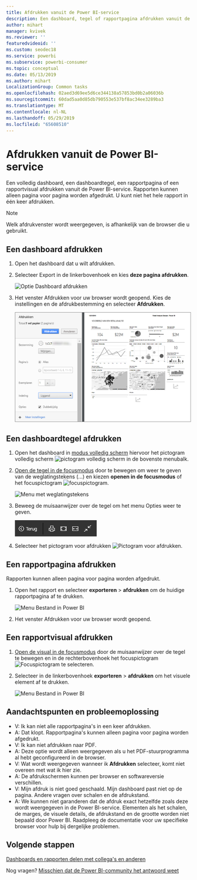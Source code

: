 ```yaml
---
title: Afdrukken vanuit de Power BI-service
description: Een dashboard, tegel of rapportpagina afdrukken vanuit de Power BI-service.
author: mihart
manager: kvivek
ms.reviewer: ''
featuredvideoid: ''
ms.custom: seodec18
ms.service: powerbi
ms.subservice: powerbi-consumer
ms.topic: conceptual
ms.date: 05/13/2019
ms.author: mihart
LocalizationGroup: Common tasks
ms.openlocfilehash: 02aed3d69ee5d6ce344138a57853bd0b2a06036b
ms.sourcegitcommit: 60dad5aa0d85db790553e537bf8ac34ee3289ba3
ms.translationtype: MT
ms.contentlocale: nl-NL
ms.lasthandoff: 05/29/2019
ms.locfileid: "65608510"
---
```

# <a name="printing-from-the-power-bi-service"></a>Afdrukken vanuit de Power BI-service
Een volledig dashboard, een dashboardtegel, een rapportpagina of een rapportvisual afdrukken vanuit de Power BI-service. Rapporten kunnen alleen pagina voor pagina worden afgedrukt. U kunt niet het hele rapport in één keer afdrukken.

   > [!NOTE]
   > Welk afdrukvenster wordt weergegeven, is afhankelijk van de browser die u gebruikt.
   > 
## <a name="print-a-dashboard"></a>Een dashboard afdrukken
1. Open het dashboard dat u wilt afdrukken.
2. Selecteer Export in de linkerbovenhoek en kies **deze pagina afdrukken**.
   
    ![Optie Dashboard afdrukken](./media/end-user-print/power-bi-dashboard-print.png)
3. Het venster Afdrukken voor uw browser wordt geopend. Kies de instellingen en de afdrukbestemming en selecteer **Afdrukken**.
   

   
    ![Dialoogvenster Afdrukken](./media/end-user-print/pbi_print_dash_new2.png)

## <a name="print-a-dashboard-tile"></a>Een dashboardtegel afdrukken
1. Open het dashboard in [modus volledig scherm](end-user-focus.md) hiervoor het pictogram volledig scherm ![pictogram volledig scherm](./media/end-user-print/power-bi-full-screen-icon.png) in de bovenste menubalk.
3. [Open de tegel in de focusmodus](end-user-focus.md) door te bewegen om weer te geven van de weglatingstekens (...) en kiezen **openen in de focusmodus** of het focuspictogram ![focuspictogram](./media/end-user-print/power-bi-focus-icon.png).
   
    ![Menu met weglatingstekens](./media/end-user-print/power-bi-menu-options.png)
4. Beweeg de muisaanwijzer over de tegel om het menu Opties weer te geven.
   
    ![Menu met opties voor volledig scherm](./media/end-user-print/menu-options-new.png)
4. Selecteer het pictogram voor afdrukken ![Pictogram voor afdrukken](./media/end-user-print/print-icon.png).     
   

## <a name="print-a-report-page"></a>Een rapportpagina afdrukken
Rapporten kunnen alleen pagina voor pagina worden afgedrukt.

1. Open het rapport en selecteer **exporteren** > **afdrukken** om de huidige rapportpagina af te drukken.
   
    ![Menu Bestand in Power BI](./media/end-user-print/power-bi-report-print.png)
3. Het venster Afdrukken voor uw browser wordt geopend.
   


## <a name="print-a-report-visual"></a>Een rapportvisual afdrukken
1. [Open de visual in de focusmodus](end-user-focus.md) door de muisaanwijzer over de tegel te bewegen en in de rechterbovenhoek het focuspictogram ![Focuspictogram](./media/end-user-print/power-bi-focus-icon.png) te selecteren.

2. Selecteer in de linkerbovenhoek **exporteren** > **afdrukken** om het visuele element af te drukken.

    ![Menu Bestand in Power BI](./media/end-user-print/power-bi-report-print.png)



## <a name="considerations-and-troubleshooting"></a>Aandachtspunten en probleemoplossing

* V: Ik kan niet alle rapportpagina's in een keer afdrukken.    
* A: Dat klopt. Rapportpagina's kunnen alleen pagina voor pagina worden afgedrukt.
* V: Ik kan niet afdrukken naar PDF.    
* A: Deze optie wordt alleen weergegeven als u het PDF-stuurprogramma al hebt geconfigureerd in de browser.    
* V: Wat wordt weergegeven wanneer ik **Afdrukken** selecteer, komt niet overeen met wat ik hier zie.    
* A: De afdrukschermen kunnen per browser en softwareversie verschillen.
* V: Mijn afdruk is niet goed geschaald.  Mijn dashboard past niet op de pagina. Andere vragen over schalen en de afdrukstand.    
* A: We kunnen niet garanderen dat de afdruk exact hetzelfde zoals deze wordt weergegeven in de Power BI-service. Elementen als het schalen, de marges, de visuele details, de afdrukstand en de grootte worden niet bepaald door Power BI. Raadpleeg de documentatie voor uw specifieke browser voor hulp bij dergelijke problemen.      

## <a name="next-steps"></a>Volgende stappen
[Dashboards en rapporten delen met collega's en anderen](../service-share-dashboards.md)

Nog vragen? [Misschien dat de Power BI-community het antwoord weet](http://community.powerbi.com/)

